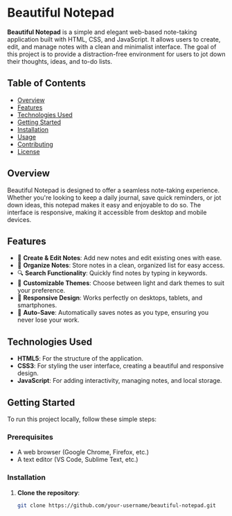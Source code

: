 # Beautiful Notepad

**Beautiful Notepad** is a simple and elegant web-based note-taking application built with HTML, CSS, and JavaScript. It allows users to create, edit, and manage notes with a clean and minimalist interface. The goal of this project is to provide a distraction-free environment for users to jot down their thoughts, ideas, and to-do lists.

## Table of Contents

- [Overview](#overview)
- [Features](#features)
- [Technologies Used](#technologies-used)
- [Getting Started](#getting-started)
- [Installation](#installation)
- [Usage](#usage)
- [Contributing](#contributing)
- [License](#license)

## Overview

Beautiful Notepad is designed to offer a seamless note-taking experience. Whether you're looking to keep a daily journal, save quick reminders, or jot down ideas, this notepad makes it easy and enjoyable to do so. The interface is responsive, making it accessible from desktop and mobile devices.

## Features

- 📝 **Create & Edit Notes**: Add new notes and edit existing ones with ease.
- 📂 **Organize Notes**: Store notes in a clean, organized list for easy access.
- 🔍 **Search Functionality**: Quickly find notes by typing in keywords.
- 🎨 **Customizable Themes**: Choose between light and dark themes to suit your preference.
- 📱 **Responsive Design**: Works perfectly on desktops, tablets, and smartphones.
- 💾 **Auto-Save**: Automatically saves notes as you type, ensuring you never lose your work.

## Technologies Used

- **HTML5**: For the structure of the application.
- **CSS3**: For styling the user interface, creating a beautiful and responsive design.
- **JavaScript**: For adding interactivity, managing notes, and local storage.

## Getting Started

To run this project locally, follow these simple steps:

### Prerequisites

- A web browser (Google Chrome, Firefox, etc.)
- A text editor (VS Code, Sublime Text, etc.)

### Installation

1. **Clone the repository**:

   ```bash
   git clone https://github.com/your-username/beautiful-notepad.git
